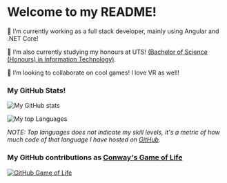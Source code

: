 # Welcome to my README!

🔭 I’m currently working as a full stack developer, mainly using Angular and .NET Core! 

🌱 I’m also currently studying my honours at UTS! [(Bachelor of Science (Honours) in Information Technology)](https://www.uts.edu.au/future-students/find-a-course/bachelor-science-honours-information-technology). 

👯 I’m looking to collaborate on cool games! I love VR as well! 


### My GitHub Stats!

![My GitHub stats](https://github-readme-stats.vercel.app/api?username=MHillier98&count_private=true&show_icons=true)

![My top Languages](https://github-readme-stats.vercel.app/api/top-langs/?username=MHillier98&count_private=true&show_icons=true)

*NOTE: Top languages does not indicate my skill levels, it's a metric of how much code of that language I have hosted on [GitHub](https://github.com/MHillier98?tab=repositories).*


### My GitHub contributions as [Conway's Game of Life](https://en.wikipedia.org/wiki/Conway%27s_Game_of_Life)

[![GitHub Game of Life](https://github4life.herokuapp.com/ethomson.gif?z=6)](https://github4life.herokuapp.com/MHillier98)

